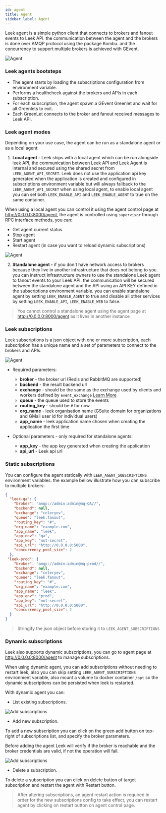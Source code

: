 ```yaml
---
id: agent
title: Agent
sidebar_label: Agent
---
```


Leek agent is a simple python client that connects to brokers and fanout events to Leek API. the communication between 
the agent and the brokers is done over AMQP protocol using the package Kombu. and the concurrency to support multiple 
brokers is achieved with GEvent.

![Agent](/img/docs/agent-page.png)

### Leek agents bootsteps

- The agent starts by loading the subscriptions configuration from environment variable.
- Performs a healthcheck against the brokers and APIs in each subscription.
- For each subscription, the agent spawn a GEvent Greenlet and wait for all Greenlets to exit.
- Each GreenLet connects to the broker and fanout received messages to Leek API.

### Leek agent modes

Depending on your use case, the agent can be run as a standalone agent or as a local agent:

1. **Local agent -** Leek ships with a local agent which can be run alongside leek API, the communication between Leek API 
and Leek Agent is internal and secured using the shared secret from `LEEK_AGENT_API_SECRET`. Leek does not use the 
application api key generated when the application is created and configured in subscriptions environment variable but 
will always fallback to the `LEEK_AGENT_API_SECRET` when using local agent, to enable local agent you can set both 
`LEEK_ENABLE_API` and `LEEK_ENABLE_AGENT` to true on the same container.

When using a local agent you can control it using the agent control page at http://0.0.0.0:8000/agent, the agent is 
controlled using `supervisor` through RPC interface methods, you can:

- Get agent current status
- Stop agent
- Start agent
- Restart agent (in case you want to reload dynamic subscriptions)

![Agent](/img/docs/agent-process.png)

2. **Standalone agent -** if you don't have network access to brokers because they live in another infrastructure that does 
not belong to you. you can instruct infrastructure owners to use the standalone Leek agent to fanout events to your Leek 
API. the communication will be secured between the standalone agent and the API using an API KEY defined in the 
subscriptions environment variable. you can enable standalone agent by setting `LEEK_ENABLE_AGENT` to true and disable 
all other services by setting `LEEK_ENABLE_API`, `LEEK_ENABLE_WEB` to false.

> You cannot control a standalone agent using the agent page at http://0.0.0.0:8000/agent as it lives in another 
> instance

### Leek subscriptions

Leek subscriptions is a json object with one or more subscription, each subscription has a unique name and a set of 
parameters to connect to the brokers and APIs.

![Agent](/img/docs/agent.png)

- Required parameters:
    - **broker** - the broker url (Redis and RabbitMQ are supported)
    - **backend** - the result backend url
    - **exchange** - should be the same as the exchange used by clients and workers defined by `event_exchange`  [Learn More](https://docs.celeryproject.org/en/stable/userguide/configuration.html#event-exchange)
    - **queue** - the queue used to store the events
    - **routing_key** - should be `#` for now.
    - **org_name** - leek organisation name (GSuite domain for organizations and GMail user id for individual users)
    - **app_name** - leek application name chosen when creating the application the first time

- Optional parameters - only required for standalone agents:
    - **app_key** - the app key generated when creating the application
    - **api_url** - Leek api url

### Static subscriptions

You can configure the agent statically with `LEEK_AGENT_SUBSCRIPTIONS` environment variables. the example bellow 
illustrate how you can subscribe to multiple brokers:

```json
{
  "leek-qa": {
    "broker": "amqp://admin:admin@mq-QA//",
    "backend": null,
    "exchange": "celeryev",
    "queue": "leek.fanout",
    "routing_key": "#",
    "org_name": "example.com",
    "app_name": "leek",
    "app_env": "qa",
    "app_key": "not-secret",
    "api_url": "http://0.0.0.0:5000",
    "concurrency_pool_size": 2
  },
 "leek-prod": {
    "broker": "amqp://admin:admin@mq-prod//",
    "backend": null,
    "exchange": "celeryev",
    "queue": "leek.fanout",
    "routing_key": "#",
    "org_name": "example.com",
    "app_name": "leek",
    "app_env": "prod",
    "app_key": "not-secret",
    "api_url": "http://0.0.0.0:5000",
    "concurrency_pool_size": 2
  }
}
```

> Stringify the json object before storing it to `LEEK_AGENT_SUBSCRIPTIONS`

### Dynamic subscriptions

Leek also supports dynamic subscriptions, you can go to agent page at http://0.0.0.0:8000/agent to manage subscriptions.

When using dynamic agent, you can add subscriptions without needing to restart leek, also you can skip setting 
`LEEK_AGENT_SUBSCRIPTIONS` environment variable, also mount a volume to docker container `/opt` so the dynamic 
subscriptions can be persisted when leek is restarted.

With dynamic agent you can:

- List existing subscriptions.

![Add subscriptions](/img/docs/subscriptions-list.png)

- Add new subscription.

To add a new subscription you can click on the green add button on top-right of subscriptions list, and specify the
broker parameters.

Before adding the agent Leek will verify if the broker is reachable and the broker credentials are valid, if not the
operation will fail.

![Add subscriptions](/img/docs/subscriptions-add.png)

- Delete a subscription.

To delete a subscription you can click on delete button of target subscription and restart the agent with Restart button.

> After altering subscriptions, an agent restart action is required in order for the new subscriptions config to take 
effect, you can restart agent by clicking on restart button on agent control page.
